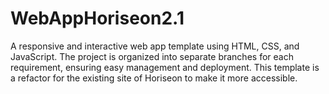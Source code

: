 # WebAppHoriseon2.1
A responsive and interactive web app template using HTML, CSS, and JavaScript. The project is organized into separate branches for each requirement, ensuring easy management and deployment. This template is a refactor for the existing site of Horiseon to make it more accessible. 
